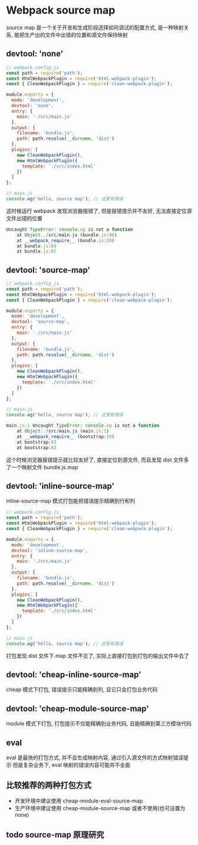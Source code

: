 # Webpack source map

source map 是一个关于开发和生成阶段选择如何调试的配置方式, 是一种映射关系, 能把生产出的文件中出错的位置和源文件保持映射

## devtool: 'none'

```js
// webpack.config.js
const path = require('path');
const HtmlWebpackPlugin = require('html-webpack-plugin');
const { CleanWebpackPlugin } = require('clean-webpack-plugin');

module.exports = {
  mode: 'development',
  devtool: 'none',
  entry: {
    main: './src/main.js'
  },
  output: {
    filename: 'bundle.js',
    path: path.resolve(__dirname, 'dist')
  },
  plugins: [
    new CleanWebpackPlugin(),
    new HtmlWebpackPlugin({
      template: './src/index.html'
    })
  ]
};

// main.js
console.og('hello, source map'); // 这里有错误
```

这时候运行 webpack 发现浏览器报错了, 但是报错提示并不友好, 无法直接定位源文件出错的位置

```js
Uncaught TypeError: console.og is not a function
    at Object../src/main.js (bundle.js:96)
    at __webpack_require__ (bundle.js:20)
    at bundle.js:84
    at bundle.js:87
```

## devtool: 'source-map'

```js
// webpack.config.js
const path = require('path');
const HtmlWebpackPlugin = require('html-webpack-plugin');
const { CleanWebpackPlugin } = require('clean-webpack-plugin');

module.exports = {
  mode: 'development',
  devtool: 'source-map',
  entry: {
    main: './src/main.js'
  },
  output: {
    filename: 'bundle.js',
    path: path.resolve(__dirname, 'dist')
  },
  plugins: [
    new CleanWebpackPlugin(),
    new HtmlWebpackPlugin({
      template: './src/index.html'
    })
  ]
};

// main.js
console.og('hello, source map'); // 这里有错误
```

```js
main.js:1 Uncaught TypeError: console.og is not a function
    at Object../src/main.js (main.js:1)
    at __webpack_require__ (bootstrap:19)
    at bootstrap:83
    at bootstrap:83
```

这个时候浏览器报错提示就比较友好了, 直接定位到源文件, 而且发现 dist 文件多了一个映射文件 bundle.js.map

## devtool: 'inline-source-map'

inline-source-map 模式打包能把错误提示精确到行和列

```js
// webpack.config.js
const path = require('path');
const HtmlWebpackPlugin = require('html-webpack-plugin');
const { CleanWebpackPlugin } = require('clean-webpack-plugin');

module.exports = {
  mode: 'development',
  devtool: 'inline-source-map',
  entry: {
    main: './src/main.js'
  },
  output: {
    filename: 'bundle.js',
    path: path.resolve(__dirname, 'dist')
  },
  plugins: [
    new CleanWebpackPlugin(),
    new HtmlWebpackPlugin({
      template: './src/index.html'
    })
  ]
};

// main.js
console.og('hello, source map'); // 这里有错误
```

打包发现 dist 文件下.map 文件不见了, 实际上直接打包到打包的输出文件中去了

## devtool: 'cheap-inline-source-map'

cheap 模式下打包, 错误提示只能精确到列, 且它只会打包业务代码

## devtool: 'cheap-module-source-map'

module 模式下打包, 打包提示不仅能精确到业务代码, 且能精确到第三方模块代码

## eval

eval 是最快的打包方式, 并不会生成映射内容, 通过引入源文件的方式映射错误提示
但是复杂业务下, eval 映射的错误内容可能并不全面

## 比较推荐的两种打包方式

- 开发环境中建议使用 cheap-module-eval-source-map
- 生产环境中建议使用 cheap-module-source-map 或者不使用(也可设置为 none)

## todo source-map 原理研究
